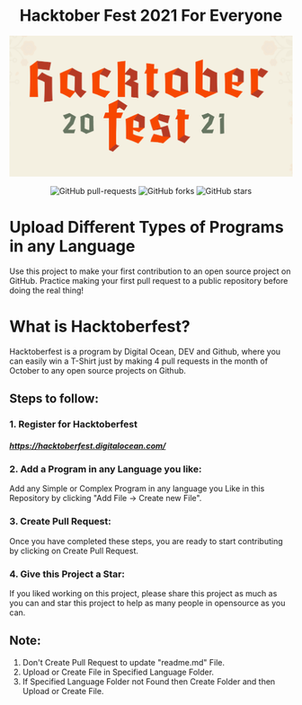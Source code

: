 # <center> Hacktober Fest 2021 For Everyone </center>

![Hacktoberfest 2021](hacktoberfest2021.png)

<p align="center">
   <img alt="GitHub pull-requests" src="https://img.shields.io/github/issues-pr/maheshjainckd/Hacktoberfest2021-for-everyone"></a>
   <img alt="GitHub forks" src="https://img.shields.io/github/forks/maheshjainckd/Hacktoberfest2021-for-everyone"></a>
   <img alt="GitHub stars" src="https://img.shields.io/github/stars/maheshjainckd/Hacktoberfest2021-for-everyone"></a>
</p>

# Upload Different Types of Programs in any Language

Use this project to make your first contribution to an open source project on GitHub. Practice making your first pull request to a public repository before doing the real thing!

# What is Hacktoberfest?

Hacktoberfest is a program by Digital Ocean, DEV and Github, where you can easily win a T-Shirt just by making 4 pull requests in the month of October to any open source projects on Github.

## Steps to follow:

### 1. Register for Hacktoberfest

##### https://hacktoberfest.digitalocean.com/

### 2. Add a Program in any Language you like:

Add any Simple or Complex Program in any language you Like in this Repository by clicking "Add File -> Create new File".

### 3. Create Pull Request:

Once you have completed these steps, you are ready to start contributing by clicking on Create Pull Request.

### 4. Give this Project a Star:

If you liked working on this project, please share this project as much as you can and star this project to help as many people in opensource as you can.

## Note:

1. Don't Create Pull Request to update "readme.md" File.
2. Upload or Create File in Specified Language Folder.
3. If Specified Language Folder not Found then Create Folder and then Upload or Create File.
